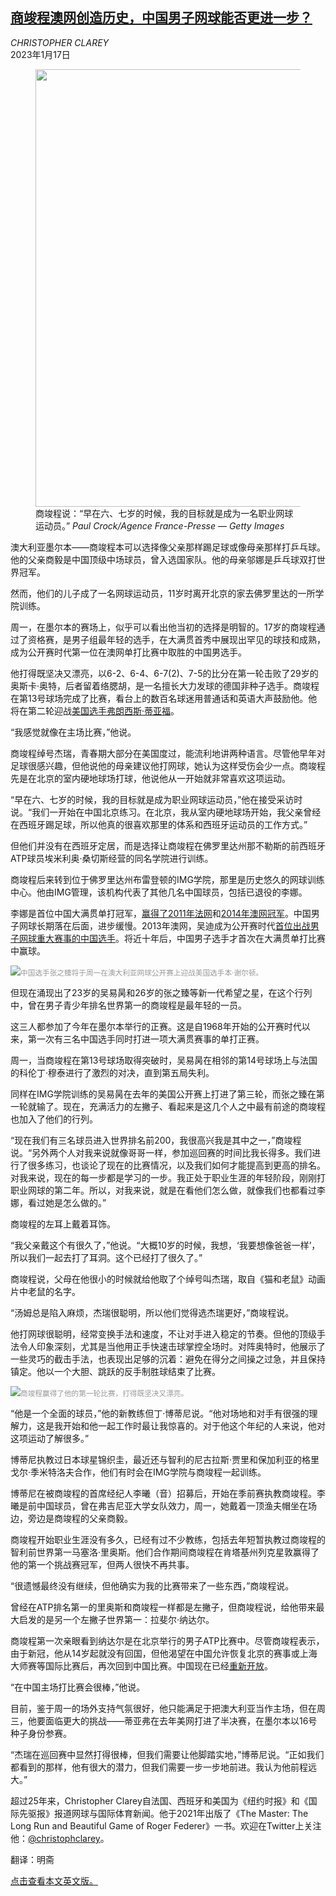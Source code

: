 <!--1673951822000-->
[商竣程澳网创造历史，中国男子网球能否更进一步？](https://cn.nytimes.com/culture/20230117/shang-juncheng-china-australian-open/)
------

<address>CHRISTOPHER CLAREY</address><time pudate="2023-01-17 05:56:28" datetime="2023-01-17 05:56:28">2023年1月17日</time><figure><img src="https://images.weserv.nl/?url=static01.nyt.com/images/2023/01/16/multimedia/16ausopen-china4-tmhb/16ausopen-china4-tmhb-master1050.jpg" width="1050" height="700"><figcaption>商竣程说：“早在六、七岁的时候，我的目标就是成为一名职业网球运动员。” <cite>Paul Crock/Agence France-Presse — Getty Images</cite></figcaption></figure><section><p>澳大利亚墨尔本——商竣程本可以选择像父亲那样踢足球或像母亲那样打乒乓球。他的父亲商毅是中国顶级中场球员，曾入选国家队。他的母亲邬娜是乒乓球双打世界冠军。</p><p>然而，他们的儿子成了一名网球运动员，11岁时离开北京的家去佛罗里达的一所学院训练。</p><p>周一，在墨尔本的赛场上，似乎可以看出他当初的选择是明智的。17岁的商竣程通过了资格赛，是男子组最年轻的选手，在大满贯首秀中展现出罕见的球技和成熟，成为公开赛时代第一位在澳网单打比赛中取胜的中国男选手。</p><p>他打得既坚决又漂亮，以6-2、6-4、6-7(2)、7-5的比分在第一轮击败了29岁的奥斯卡·奥特，后者留着络腮胡，是一名擅长大力发球的德国非种子选手。商竣程在第13号球场完成了比赛，看台上的数百名球迷用普通话和英语大声鼓励他。他将在第二轮迎战<a href="https://www.nytimes.com/2022/09/08/sports/tennis/frances-tiafoe-black-tennis.html">美国选手弗朗西斯·蒂亚福</a>。</p><p>“我感觉就像在主场比赛，”他说。</p><p>商竣程绰号杰瑞，青春期大部分在美国度过，能流利地讲两种语言。尽管他早年对足球很感兴趣，但他说他的母亲建议他打网球，她认为这样受伤会少一点。商竣程先是在北京的室内硬地球场打球，他说他从一开始就非常喜欢这项运动。</p><p>“早在六、七岁的时候，我的目标就是成为职业网球运动员，”他在接受采访时说。“我们一开始在中国北京练习。在北京，我从室内硬地球场开始，我父亲曾经在西班牙踢足球，所以他真的很喜欢那里的体系和西班牙运动员的工作方式。”</p><p>但他们并没有在西班牙定居，而是选择让商竣程在佛罗里达州那不勒斯的前西班牙ATP球员埃米利奥·桑切斯经营的同名学院进行训练。</p><p>商竣程后来转到位于佛罗里达州布雷登顿的IMG学院，那里是历史悠久的网球训练中心。他由IMG管理，该机构代表了其他几名中国球员，包括已退役的李娜。</p><p>李娜是首位中国大满贯单打冠军，<a href="https://www.nytimes.com/2011/06/05/sports/tennis/na-dethrones-schiavone-at-french-open.html">赢得了2011年法网</a>和<a href="https://www.nytimes.com/2014/01/26/sports/tennis/li-na-beats-cibulkova-to-capture-first-australian-open.html">2014年澳网冠军</a>。中国男子网球长期落在后面，进步缓慢。2013年澳网，吴迪成为公开赛时代<a href="https://www.nytimes.com/2013/01/14/sports/tennis/14iht-tennis14.html">首位出战男子网球重大赛事的中国选手</a>。将近十年后，中国男子选手才首次在大满贯单打比赛中赢球。</p><p><img src="https://images.weserv.nl/?url=static01.nyt.com/images/2023/01/16/multimedia/16ausopen-china2-zjbh/16ausopen-china2-zjbh-master1050.jpg"><small style="color: #999;">中国选手张之臻将于周一在澳大利亚网球公开赛上迎战美国选手本·谢尔顿。</small></p><p>但现在涌现出了23岁的吴易昺和26岁的张之臻等新一代希望之星，在这个行列中，曾在男子青少年排名世界第一的商竣程是最年轻的一员。</p><p>这三人都参加了今年在墨尔本举行的正赛。这是自1968年开始的公开赛时代以来，第一次有三名中国选手同时打进一项大满贯赛事的单打正赛。</p><p>周一，当商竣程在第13号球场取得突破时，吴易昺在相邻的第14号球场上与法国的科伦丁·穆泰进行了激烈的对决，直到第五局失利。</p><p>同样在IMG学院训练的吴易昺在去年的美国公开赛上打进了第三轮，而张之臻在第一轮就输了。现在，充满活力的左撇子、看起来是这几个人之中最有前途的商竣程也加入了他们的行列。</p><p>“现在我们有三名球员进入世界排名前200，我很高兴我是其中之一，”商竣程说。“另外两个人对我来说就像哥哥一样，参加巡回赛的时间比我长得多。我们进行了很多练习，也谈论了现在的比赛情况，以及我们如何才能提高到更高的排名。对我来说，现在的每一步都是学习的一步。我正处于职业生涯的年轻阶段，刚刚打职业网球的第二年。所以，对我来说，就是在看他们怎么做，就像我们也都看过李娜，看过她是怎么做的。”</p><p>商竣程的左耳上戴着耳饰。</p><p>“我父亲戴这个有很久了，”他说。“大概10岁的时候，我想，‘我要想像爸爸一样’，所以我们一起去打了耳洞。这个已经打了很久了。”</p><p>商竣程说，父母在他很小的时候就给他取了个绰号叫杰瑞，取自《猫和老鼠》动画片中老鼠的名字。</p><p>“汤姆总是陷入麻烦，杰瑞很聪明，所以他们觉得选杰瑞更好，”商竣程说。</p><p>他打网球很聪明，经常变换手法和速度，不让对手进入稳定的节奏。但他的顶级手法令人印象深刻，尤其是当他用正手快速击球掌控全场时。对阵奥特时，他展示了一些灵巧的截击手法，也表现出足够的沉着：避免在得分之间操之过急，并且保持镇定。他以一个大胆、跳跃的反手制胜球结束了比赛。</p><p><img src="https://images.weserv.nl/?url=static01.nyt.com/images/2023/01/16/multimedia/16ausopen-china1-vzlf/16ausopen-china1-vzlf-master1050.jpg"><small style="color: #999;">商竣程赢得了他的第一轮比赛，打得既坚决又漂亮。</small></p><p>“他是一个全面的球员，”他的新教练但丁·博蒂尼说。“他对场地和对手有很强的理解力，这是我开始和他一起工作时最让我惊喜的。对于他这个年纪的人来说，他对这项运动了解很多。”</p><p>博蒂尼执教过日本球星锦织圭，最近还与智利的尼古拉斯·贾里和保加利亚的格里戈尔·季米特洛夫合作，他们有时会在IMG学院与商竣程一起训练。</p><p>博蒂尼在被商竣程的首席经纪人李曦（音）招募后，开始在季前赛执教商竣程。李曦是前中国球员，曾在弗吉尼亚大学女队效力，周一，她戴着一顶渔夫帽坐在场边，旁边是商竣程的父亲商毅。</p><p>商竣程开始职业生涯没有多久，已经有过不少教练，包括去年短暂执教过商竣程的智利前世界第一马塞洛·里奥斯。他们合作期间商竣程在肯塔基州列克星敦赢得了他的第一个挑战赛冠军，但两人很快不再共事。</p><p>“很遗憾最终没有继续，但他确实为我的比赛带来了一些东西，”商竣程说。</p><p>曾经在ATP排名第一的里奥斯和商竣程一样都是左撇子，但商竣程说，给他带来最大启发的是另一个左撇子世界第一：拉斐尔·纳达尔。</p><p>商竣程第一次亲眼看到纳达尔是在北京举行的男子ATP比赛中。尽管商竣程表示，由于新冠，他从14岁起就没有回国，但他渴望在中国允许恢复北京的赛事或上海大师赛等国际比赛后，再次回到中国比赛。中国现在已经<a href="https://cn.nytimes.com/china/20230109/china-covid-border/" title="Link: https://cn.nytimes.com/china/20230109/china-covid-border/">重新开放</a>。</p><p>“在中国主场打比赛会很棒，”他说。</p><p>目前，鉴于周一的场外支持气氛很好，他只能满足于把澳大利亚当作主场，但在周三，他要面临更大的挑战——蒂亚弗在去年美网打进了半决赛，在墨尔本以16号种子身份参赛。</p><p>“杰瑞在巡回赛中显然打得很棒，但我们需要让他脚踏实地，”博蒂尼说。“正如我们都看到的那样，他有很大的潜力，但我们需要一步一步地前进。我认为他前程远大。”</p></section><footer><p>超过25年来，Christopher Clarey自法国、西班牙和美国为《纽约时报》和《国际先驱报》报道网球与国际体育新闻。他于2021年出版了《The Master: The Long Run and Beautiful Game of Roger Federer》一书。欢迎在Twitter上关注他：<a rel="nofollow" target="_blank" href="https://twitter.com/christophclarey">@christophclarey</a>。</p><p>翻译：明斋</p><p><a rel="nofollow" target="_blank" href="https://www.nytimes.com/2023/01/16/sports/tennis/shang-juncheng-china-australian-open.html">点击查看本文英文版。</a></p></footer>
